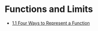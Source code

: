 # Functions and Limits

* [1.1 Four Ways to Represent a Function](./articles/chapter01/chap101.md)

